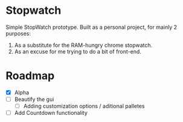 # Stopwatch

Simple StopWatch prototype.
Built as a personal project, for mainly 2 purposes:
1. As a substitute for the RAM-hungry chrome stopwatch.
2. As an excuse for me trying to do a bit of front-end.

<!-- Roadmap -->
# Roadmap
- [x] Alpha
- [ ] Beautify the gui
  - [ ] Adding customization options / aditional palletes
- [ ] Add Countdown functionality
